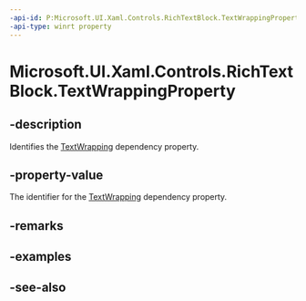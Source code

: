 ```yaml
---
-api-id: P:Microsoft.UI.Xaml.Controls.RichTextBlock.TextWrappingProperty
-api-type: winrt property
---
```


<!-- Property syntax
public Windows.UI.Xaml.DependencyProperty TextWrappingProperty { get; }
-->

# Microsoft.UI.Xaml.Controls.RichTextBlock.TextWrappingProperty

## -description
Identifies the [TextWrapping](richtextblock_textwrapping.md) dependency property.

## -property-value
The identifier for the [TextWrapping](richtextblock_textwrapping.md) dependency property.

## -remarks

## -examples

## -see-also
